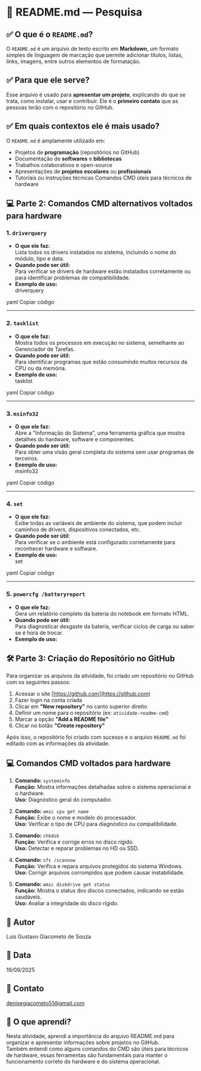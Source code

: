 # 📘 README.md — Pesquisa

## ✅ O que é o `README.md`?

O `README.md` é um arquivo de texto escrito em **Markdown**, um formato simples de linguagem de marcação que permite adicionar títulos, listas, links, imagens, entre outros elementos de formatação.

## ✅ Para que ele serve?

Esse arquivo é usado para **apresentar um projeto**, explicando do que se trata, como instalar, usar e contribuir. Ele é o **primeiro contato** que as pessoas terão com o repositório no GitHub.

## ✅ Em quais contextos ele é mais usado?

   
O `README.md` é amplamente utilizado em:

- Projetos de **programação** (repositórios no GitHub)
- Documentação de **softwares** e **bibliotecas**
- Trabalhos colaborativos e open-source
- Apresentações de **projetos escolares** ou **profissionais**
- Tutoriais ou instruções técnicas
Comandos CMD úteis para técnicos de hardware

## 💻 Parte 2: Comandos CMD alternativos voltados para hardware

### 1. `driverquery`
- **O que ele faz:**  
  Lista todos os drivers instalados no sistema, incluindo o nome do módulo, tipo e data.
- **Quando pode ser útil:**  
  Para verificar se drivers de hardware estão instalados corretamente ou para identificar problemas de compatibilidade.
- **Exemplo de uso:**  
driverquery

yaml
Copiar código

---

### 2. `tasklist`
- **O que ele faz:**  
Mostra todos os processos em execução no sistema, semelhante ao Gerenciador de Tarefas.
- **Quando pode ser útil:**  
Para identificar programas que estão consumindo muitos recursos da CPU ou da memória.
- **Exemplo de uso:**  
tasklist

yaml
Copiar código

---

### 3. `msinfo32`
- **O que ele faz:**  
Abre a "Informação do Sistema", uma ferramenta gráfica que mostra detalhes do hardware, software e componentes.
- **Quando pode ser útil:**  
Para obter uma visão geral completa do sistema sem usar programas de terceiros.
- **Exemplo de uso:**  
msinfo32

yaml
Copiar código

---

### 4. `set`
- **O que ele faz:**  
Exibe todas as variáveis de ambiente do sistema, que podem incluir caminhos de drivers, dispositivos conectados, etc.
- **Quando pode ser útil:**  
Para verificar se o ambiente está configurado corretamente para reconhecer hardware e software.
- **Exemplo de uso:**  
set

yaml
Copiar código

---

### 5. `powercfg /batteryreport`
- **O que ele faz:**  
Gera um relatório completo da bateria do notebook em formato HTML.
- **Quando pode ser útil:**  
Para diagnosticar desgaste da bateria, verificar ciclos de carga ou saber se é hora de trocar.
- **Exemplo de uso:**  



## 🛠️ Parte 3: Criação do Repositório no GitHub

Para organizar os arquivos da atividade, foi criado um repositório no GitHub com os seguintes passos:

1. Acessar o site [https://github.com](https://github.com)
2. Fazer login na conta criada
3. Clicar em **"New repository"** no canto superior direito
4. Definir um nome para o repositório (ex: `atividade-readme-cmd`)
5. Marcar a opção **"Add a README file"**
6. Clicar no botão **"Create repository"**

Após isso, o repositório foi criado com sucesso e o arquivo `README.md` foi editado com as informações da atividade.


## 💻 Comandos CMD voltados para hardware

1. **Comando:** `systeminfo`  
   **Função:** Mostra informações detalhadas sobre o sistema operacional e o hardware.  
   **Uso:** Diagnóstico geral do computador.

2. **Comando:** `wmic cpu get name`  
   **Função:** Exibe o nome e modelo do processador.  
   **Uso:** Verificar o tipo de CPU para diagnóstico ou compatibilidade.

3. **Comando:** `chkdsk`  
   **Função:** Verifica e corrige erros no disco rígido.  
   **Uso:** Detectar e reparar problemas no HD ou SSD.

4. **Comando:** `sfc /scannow`  
   **Função:** Verifica e repara arquivos protegidos do sistema Windows.  
   **Uso:** Corrigir arquivos corrompidos que podem causar instabilidade.

5. **Comando:** `wmic diskdrive get status`  
   **Função:** Mostra o status dos discos conectados, indicando se estão saudáveis.  
   **Uso:** Avaliar a integridade do disco rígido.

## 👤 Autor  
Luis Gustavo Giacometo de Souza

## 📅 Data  
19/09/2025

## 📧 Contato  
denisegiacometo51@gmail.com

## 🧠 O que aprendi?  
Nesta atividade, aprendi a importância do arquivo README.md para organizar e apresentar informações sobre projetos no GitHub.  
Também entendi como alguns comandos do CMD  são úteis para técnicos de hardware, essas ferramentas são fundamentais para manter o funcionamento correto do hardware e do sistema operacional.

